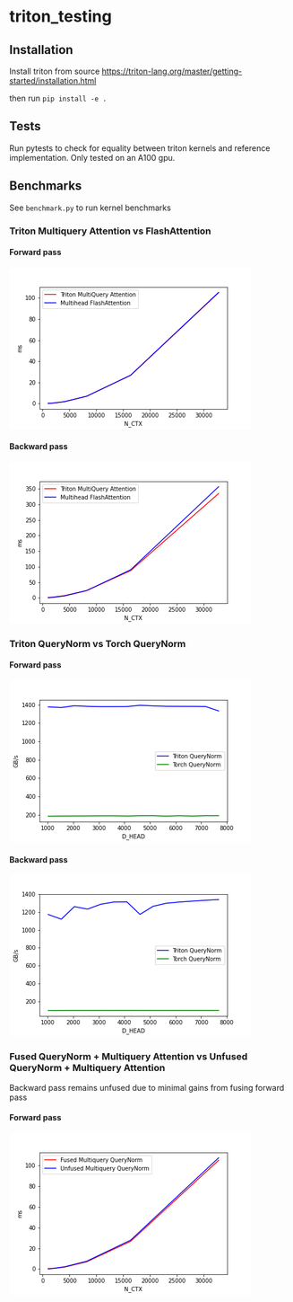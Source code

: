 # triton_testing

## Installation

Install triton from source https://triton-lang.org/master/getting-started/installation.html

then run `pip install -e .`

## Tests

Run pytests to check for equality between triton kernels and reference implementation. Only tested on an A100 gpu.

## Benchmarks

See `benchmark.py` to run kernel benchmarks

### Triton Multiquery Attention vs FlashAttention
#### Forward pass

![alt text](https://github.com/aranku/triton_testing/blob/main/images/multiquery-attention-fwd.png)
#### Backward pass

![alt text](https://github.com/aranku/triton_testing/blob/main/images/multiquery-attention-bwd.png)

### Triton QueryNorm vs Torch QueryNorm
#### Forward pass

![alt text](https://github.com/aranku/triton_testing/blob/main/images/query-norm-forward.png)
#### Backward pass

![alt text](https://github.com/aranku/triton_testing/blob/main/images/query-norm-backward.png)

### Fused QueryNorm + Multiquery Attention vs Unfused QueryNorm + Multiquery Attention

Backward pass remains unfused due to minimal gains from fusing forward pass

#### Forward pass

![alt text](https://github.com/aranku/triton_testing/blob/main/images/fused_multiquery_querynorm-fwd.png)
